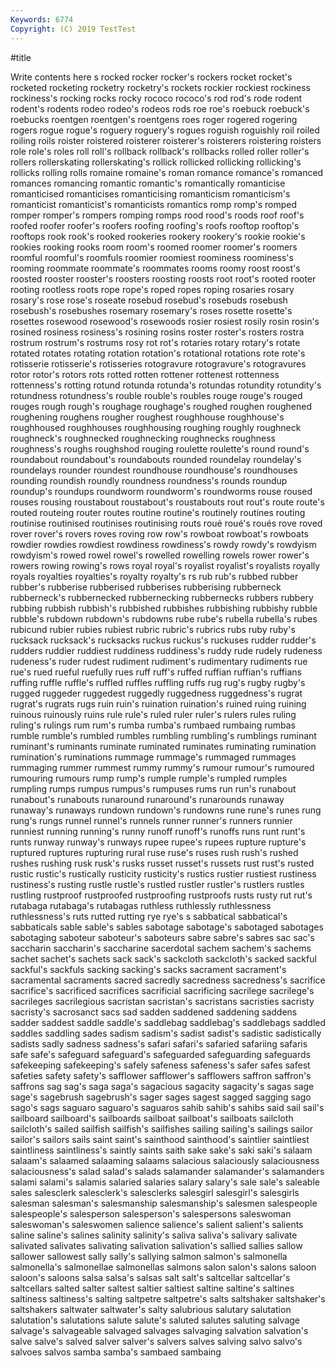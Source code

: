 ```yaml
---
Keywords: 6774
Copyright: (C) 2019 TestTest
---
```


#title

Write contents here
s rocked rocker rocker's rockers rocket rocket's rocketed rocketing rocketry
rocketry's rockets rockier rockiest rockiness rockiness's rocking rocks rocky rococo
rococo's rod rod's rode rodent rodent's rodents rodeo rodeo's rodeos
rods roe roe's roebuck roebuck's roebucks roentgen roentgen's roentgens roes
roger rogered rogering rogers rogue rogue's roguery roguery's rogues roguish
roguishly roil roiled roiling roils roister roistered roisterer roisterer's roisterers
roistering roisters role role's roles roll roll's rollback rollback's rollbacks
rolled roller roller's rollers rollerskating rollerskating's rollick rollicked rollicking rollicking's
rollicks rolling rolls romaine romaine's roman romance romance's romanced romances
romancing romantic romantic's romantically romanticise romanticised romanticises romanticising romanticism romanticism's
romanticist romanticist's romanticists romantics romp romp's romped romper romper's rompers
romping romps rood rood's roods roof roof's roofed roofer roofer's
roofers roofing roofing's roofs rooftop rooftop's rooftops rook rook's rooked
rookeries rookery rookery's rookie rookie's rookies rooking rooks room room's
roomed roomer roomer's roomers roomful roomful's roomfuls roomier roomiest roominess
roominess's rooming roommate roommate's roommates rooms roomy roost roost's roosted
rooster rooster's roosters roosting roosts root root's rooted rooter rooting
rootless roots rope rope's roped ropes roping rosaries rosary rosary's
rose rose's roseate rosebud rosebud's rosebuds rosebush rosebush's rosebushes rosemary
rosemary's roses rosette rosette's rosettes rosewood rosewood's rosewoods rosier rosiest
rosily rosin rosin's rosined rosiness rosiness's rosining rosins roster roster's
rosters rostra rostrum rostrum's rostrums rosy rot rot's rotaries rotary
rotary's rotate rotated rotates rotating rotation rotation's rotational rotations rote
rote's rotisserie rotisserie's rotisseries rotogravure rotogravure's rotogravures rotor rotor's rotors
rots rotted rotten rottener rottenest rottenness rottenness's rotting rotund rotunda
rotunda's rotundas rotundity rotundity's rotundness rotundness's rouble rouble's roubles rouge
rouge's rouged rouges rough rough's roughage roughage's roughed roughen roughened
roughening roughens rougher roughest roughhouse roughhouse's roughhoused roughhouses roughhousing roughing
roughly roughneck roughneck's roughnecked roughnecking roughnecks roughness roughness's roughs roughshod
rouging roulette roulette's round round's roundabout roundabout's roundabouts rounded roundelay
roundelay's roundelays rounder roundest roundhouse roundhouse's roundhouses rounding roundish roundly
roundness roundness's rounds roundup roundup's roundups roundworm roundworm's roundworms rouse
roused rouses rousing roustabout roustabout's roustabouts rout rout's route route's
routed routeing router routes routine routine's routinely routines routing routinise
routinised routinises routinising routs roué roué's roués rove roved rover
rover's rovers roves roving row row's rowboat rowboat's rowboats rowdier
rowdies rowdiest rowdiness rowdiness's rowdy rowdy's rowdyism rowdyism's rowed rowel
rowel's rowelled rowelling rowels rower rower's rowers rowing rowing's rows
royal royal's royalist royalist's royalists royally royals royalties royalties's royalty
royalty's rs rub rub's rubbed rubber rubber's rubberise rubberised rubberises
rubberising rubberneck rubberneck's rubbernecked rubbernecking rubbernecks rubbers rubbery rubbing rubbish
rubbish's rubbished rubbishes rubbishing rubbishy rubble rubble's rubdown rubdown's rubdowns
rube rube's rubella rubella's rubes rubicund rubier rubies rubiest rubric
rubric's rubrics rubs ruby ruby's rucksack rucksack's rucksacks ruckus ruckus's
ruckuses rudder rudder's rudders ruddier ruddiest ruddiness ruddiness's ruddy rude
rudely rudeness rudeness's ruder rudest rudiment rudiment's rudimentary rudiments rue
rue's rued rueful ruefully rues ruff ruff's ruffed ruffian ruffian's
ruffians ruffing ruffle ruffle's ruffled ruffles ruffling ruffs rug rug's
rugby rugby's rugged ruggeder ruggedest ruggedly ruggedness ruggedness's rugrat rugrat's
rugrats rugs ruin ruin's ruination ruination's ruined ruing ruining ruinous
ruinously ruins rule rule's ruled ruler ruler's rulers rules ruling
ruling's rulings rum rum's rumba rumba's rumbaed rumbaing rumbas rumble
rumble's rumbled rumbles rumbling rumbling's rumblings ruminant ruminant's ruminants ruminate
ruminated ruminates ruminating rumination rumination's ruminations rummage rummage's rummaged rummages
rummaging rummer rummest rummy rummy's rumour rumour's rumoured rumouring rumours
rump rump's rumple rumple's rumpled rumples rumpling rumps rumpus rumpus's
rumpuses rums run run's runabout runabout's runabouts runaround runaround's runarounds
runaway runaway's runaways rundown rundown's rundowns rune rune's runes rung
rung's rungs runnel runnel's runnels runner runner's runners runnier runniest
running running's runny runoff runoff's runoffs runs runt runt's runts
runway runway's runways rupee rupee's rupees rupture rupture's ruptured ruptures
rupturing rural ruse ruse's ruses rush rush's rushed rushes rushing
rusk rusk's rusks russet russet's russets rust rust's rusted rustic
rustic's rustically rusticity rusticity's rustics rustier rustiest rustiness rustiness's rusting
rustle rustle's rustled rustler rustler's rustlers rustles rustling rustproof rustproofed
rustproofing rustproofs rusts rusty rut rut's rutabaga rutabaga's rutabagas ruthless
ruthlessly ruthlessness ruthlessness's ruts rutted rutting rye rye's s sabbatical
sabbatical's sabbaticals sable sable's sables sabotage sabotage's sabotaged sabotages sabotaging
saboteur saboteur's saboteurs sabre sabre's sabres sac sac's saccharin saccharin's
saccharine sacerdotal sachem sachem's sachems sachet sachet's sachets sack sack's
sackcloth sackcloth's sacked sackful sackful's sackfuls sacking sacking's sacks sacrament
sacrament's sacramental sacraments sacred sacredly sacredness sacredness's sacrifice sacrifice's sacrificed
sacrifices sacrificial sacrificing sacrilege sacrilege's sacrileges sacrilegious sacristan sacristan's sacristans
sacristies sacristy sacristy's sacrosanct sacs sad sadden saddened saddening saddens
sadder saddest saddle saddle's saddlebag saddlebag's saddlebags saddled saddles saddling
sades sadism sadism's sadist sadist's sadistic sadistically sadists sadly sadness
sadness's safari safari's safaried safariing safaris safe safe's safeguard safeguard's
safeguarded safeguarding safeguards safekeeping safekeeping's safely safeness safeness's safer safes
safest safeties safety safety's safflower safflower's safflowers saffron saffron's saffrons
sag sag's saga saga's sagacious sagacity sagacity's sagas sage sage's
sagebrush sagebrush's sager sages sagest sagged sagging sago sago's sags
saguaro saguaro's saguaros sahib sahib's sahibs said sail sail's sailboard
sailboard's sailboards sailboat sailboat's sailboats sailcloth sailcloth's sailed sailfish sailfish's
sailfishes sailing sailing's sailings sailor sailor's sailors sails saint saint's
sainthood sainthood's saintlier saintliest saintliness saintliness's saintly saints saith sake
sake's saki saki's salaam salaam's salaamed salaaming salaams salacious salaciously
salaciousness salaciousness's salad salad's salads salamander salamander's salamanders salami salami's
salamis salaried salaries salary salary's sale sale's saleable sales salesclerk
salesclerk's salesclerks salesgirl salesgirl's salesgirls salesman salesman's salesmanship salesmanship's salesmen
salespeople salespeople's salesperson salesperson's salespersons saleswoman saleswoman's saleswomen salience salience's
salient salient's salients saline saline's salines salinity salinity's saliva saliva's
salivary salivate salivated salivates salivating salivation salivation's sallied sallies sallow
sallower sallowest sally sally's sallying salmon salmon's salmonella salmonella's salmonellae
salmonellas salmons salon salon's salons saloon saloon's saloons salsa salsa's
salsas salt salt's saltcellar saltcellar's saltcellars salted salter saltest saltier
saltiest saltine saltine's saltines saltiness saltiness's salting saltpetre saltpetre's salts
saltshaker saltshaker's saltshakers saltwater saltwater's salty salubrious salutary salutation salutation's
salutations salute salute's saluted salutes saluting salvage salvage's salvageable salvaged
salvages salvaging salvation salvation's salve salve's salved salver salver's salvers
salves salving salvo salvo's salvoes salvos samba samba's sambaed sambaing
